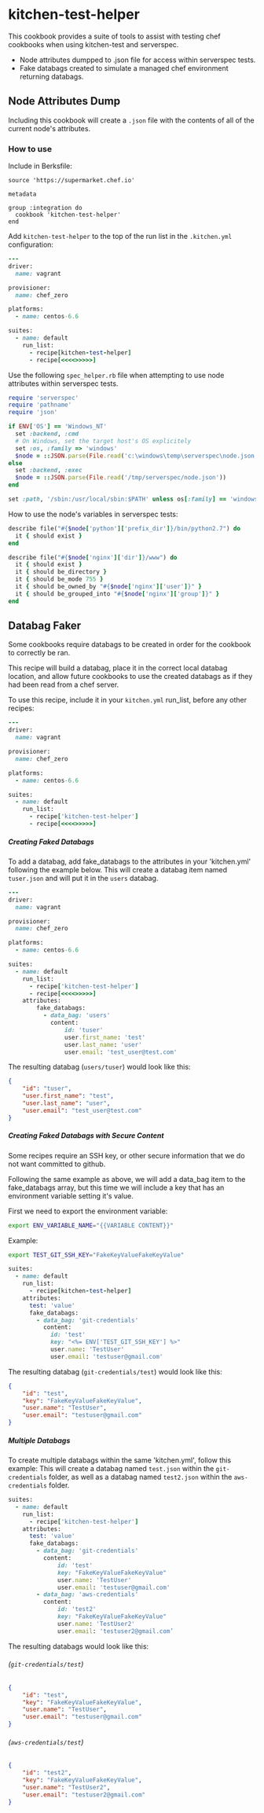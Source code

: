 # kitchen-test-helper
This cookbook provides a suite of tools to assist with testing chef cookbooks when using kitchen-test and serverspec.

- Node attributes dumpped to .json file for access within serverspec tests.
- Fake databags created to simulate a managed chef environment returning databags.




## Node Attributes Dump

Including this cookbook will create a `.json` file with the contents of all of the current node's attributes.

### How to use

Include in Berksfile:
```
source 'https://supermarket.chef.io'

metadata

group :integration do
  cookbook 'kitchen-test-helper'
end
```

Add `kitchen-test-helper` to the top of the run list in the `.kitchen.yml` configuration:
```ruby
---
driver:
  name: vagrant

provisioner:
  name: chef_zero

platforms:
  - name: centos-6.6

suites:
  - name: default
    run_list:
      - recipe[kitchen-test-helper]
      - recipe[<<<<>>>>>]
```

Use the following `spec_helper.rb` file when attempting to use node attributes within serverspec tests.
```ruby
require 'serverspec'
require 'pathname'
require 'json'

if ENV['OS'] == 'Windows_NT'
  set :backend, :cmd
  # On Windows, set the target host's OS explicitely
  set :os, :family => 'windows'
  $node = ::JSON.parse(File.read('c:\windows\temp\serverspec\node.json'))
else
  set :backend, :exec
  $node = ::JSON.parse(File.read('/tmp/serverspec/node.json'))
end

set :path, '/sbin:/usr/local/sbin:$PATH' unless os[:family] == 'windows'
```

How to use the node's variables in serverspec tests:
```ruby
describe file("#{$node['python']['prefix_dir']}/bin/python2.7") do
  it { should exist }
end

describe file("#{$node['nginx']['dir']}/www") do
  it { should exist }
  it { should be_directory }
  it { should be_mode 755 }
  it { should be_owned_by "#{$node['nginx']['user']}" }
  it { should be_grouped_into "#{$node['nginx']['group']}" }
end
```





## Databag Faker
Some cookbooks require databags to be created in order for the cookbook to correctly be ran.

This recipe will build a databag, place it in the correct local databag location, and allow future cookbooks to use the created databags as if they had been read from a chef server.

To use this recipe, include it in your `kitchen.yml` run_list, before any other recipes:

```ruby
---
driver:
  name: vagrant

provisioner:
  name: chef_zero

platforms:
  - name: centos-6.6

suites:
  - name: default
    run_list:
      - recipe['kitchen-test-helper']
      - recipe[<<<<>>>>>]
```

##### Creating Faked Databags
To add a databag, add fake_databags to the attributes in your 'kitchen.yml' following the example below.
This will create a databag item named `tuser.json` and will put it in the `users` databag.

```ruby
---
driver:
  name: vagrant

provisioner:
  name: chef_zero

platforms:
  - name: centos-6.6

suites:
  - name: default
    run_list:
      - recipe['kitchen-test-helper']
      - recipe[<<<<>>>>>]
    attributes:
        fake_databags:
          - data_bag: 'users'
            content:
                id: 'tuser'
                user.first_name: 'test'
                user.last_name: 'user'
                user.email: 'test_user@test.com'
```

The resulting databag (`users/tuser`) would look like this:
```Json
{
    "id": "tuser",
    "user.first_name": "test",
    "user.last_name": "user",
    "user.email": "test_user@test.com"
}
```

##### Creating Faked Databags with Secure Content
Some recipes require an SSH key, or other secure information that we do not want committed to github.

Following the same example as above, we will add a data_bag item to the fake_databags array, but this time we will include a key that has an environment variable setting it's value.

First we need to export the environment variable:
```Bash
export ENV_VARIABLE_NAME="{{VARIABLE CONTENT}}"
```

Example:
```Bash
export TEST_GIT_SSH_KEY="FakeKeyValueFakeKeyValue"
```


```ruby
suites:
  - name: default
    run_list:
      - recipe[kitchen-test-helper]
    attributes:
      test: 'value'
      fake_databags:
        - data_bag: 'git-credentials'
          content:
            id: 'test'
            key: "<%= ENV['TEST_GIT_SSH_KEY'] %>"
            user.name: 'TestUser'
            user.email: 'testuser@gmail.com'
```

The resulting databag (`git-credentials/test`) would look like this:
```Json
{
    "id": "test",
    "key": "FakeKeyValueFakeKeyValue",
    "user.name": "TestUser",
    "user.email": "testuser@gmail.com"
}
```

##### Multiple Databags
To create multiple databags within the same 'kitchen.yml', follow this example:
This will create a databag named `test.json` within the `git-credentials` folder, as well as a databag named `test2.json` within the `aws-credentials` folder.

```ruby
suites:
  - name: default
    run_list:
      - recipe['kitchen-test-helper']
    attributes:
      test: 'value'
      fake_databags:
        - data_bag: 'git-credentials'
          content:
              id: 'test'
              key: "FakeKeyValueFakeKeyValue"
              user.name: 'TestUser'
              user.email: 'testuser@gmail.com'
        - data_bag: 'aws-credentials'
          content:
              id: 'test2'
              key: "FakeKeyValueFakeKeyValue"
              user.name: 'TestUser2'
              user.email: 'testuser2@gmail.com’
```

The resulting databags would look like this:
###### (`git-credentials/test`)
```Json
{
    "id": "test",
    "key": "FakeKeyValueFakeKeyValue",
    "user.name": "TestUser",
    "user.email": "testuser@gmail.com"
}
```

###### (`aws-credentials/test`)
```Json
{
    "id": "test2",
    "key": "FakeKeyValueFakeKeyValue",
    "user.name": "TestUser2",
    "user.email": "testuser2@gmail.com"
}
```

